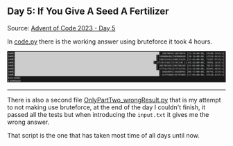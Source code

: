 
## Day 5: If You Give A Seed A Fertilizer

Source: [Advent of Code 2023 - Day 5](https://adventofcode.com/2023/day/5)

In [code.py](code.py) there is the working answer using bruteforce it took 4 hours.

![Hola](../assets/timeDay5.png)

---

There is also a second file  [OnlyPartTwo_wrongResult.py](OnlyPartTwo_wrongResult.py) that is my attempt to not making use bruteforce, at the end of the day I couldn't finish, it passed all the tests but when introducing the `input.txt` it gives me the wrong answer. 

That script is the one that has taken most time of all days until now.

